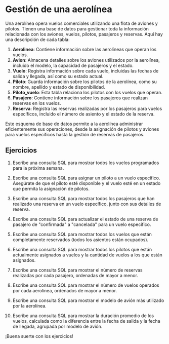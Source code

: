 # Gestión de una aerolínea

Una aerolínea opera vuelos comerciales utilizando una flota de aviones y pilotos. Tienen una base de datos para gestionar toda la información relacionada con los aviones, vuelos, pilotos, pasajeros y reservas. Aquí hay una descripción de cada tabla:

1. **Aerolinea**: Contiene información sobre las aerolíneas que operan los vuelos.
2. **Avion**: Almacena detalles sobre los aviones utilizados por la aerolínea, incluido el modelo, la capacidad de pasajeros y el estado.
3. **Vuelo**: Registra información sobre cada vuelo, incluidas las fechas de salida y llegada, así como su estado actual.
4. **Piloto**: Guarda información sobre los pilotos de la aerolínea, como su nombre, apellido y estado de disponibilidad.
5. **Piloto_vuelo**: Esta tabla relaciona los pilotos con los vuelos que operan.
6. **Pasajero**: Contiene información sobre los pasajeros que realizan reservas en los vuelos.
7. **Reserva**: Registra las reservas realizadas por los pasajeros para vuelos específicos, incluido el número de asiento y el estado de la reserva.

Este esquema de base de datos permite a la aerolínea administrar eficientemente sus operaciones, desde la asignación de pilotos y aviones para vuelos específicos hasta la gestión de reservas de pasajeros.

## Ejercicios

1. Escribe una consulta SQL para mostrar todos los vuelos programados para la próxima semana.

2. Escribe una consulta SQL para asignar un piloto a un vuelo específico. Asegúrate de que el piloto esté disponible y el vuelo esté en un estado que permita la asignación de pilotos.

3. Escribe una consulta SQL para mostrar todos los pasajeros que han realizado una reserva en un vuelo específico, junto con sus detalles de reserva.

4. Escribe una consulta SQL para actualizar el estado de una reserva de pasajero de "confirmada" a "cancelada" para un vuelo específico.

5. Escribe una consulta SQL para mostrar todos los vuelos que están completamente reservados (todos los asientos están ocupados).

6. Escribe una consulta SQL para mostrar todos los pilotos que están actualmente asignados a vuelos y la cantidad de vuelos a los que están asignados.

7. Escribe una consulta SQL para mostrar el número de reservas realizadas por cada pasajero, ordenadas de mayor a menor.

8. Escribe una consulta SQL para mostrar el número de vuelos operados por cada aerolínea, ordenados de mayor a menor.

9. Escribe una consulta SQL para mostrar el modelo de avión más utilizado por la aerolínea.

10. Escribe una consulta SQL para mostrar la duración promedio de los vuelos, calculada como la diferencia entre la fecha de salida y la fecha de llegada, agrupada por modelo de avión.

¡Buena suerte con los ejercicios!
